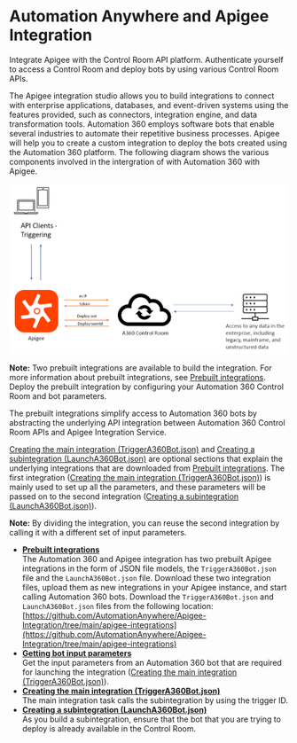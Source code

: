 # Automation Anywhere and Apigee Integration

Integrate Apigee with the Control Room API platform. Authenticate yourself to access a Control Room and deploy bots by using various Control Room APIs.

The Apigee integration studio allows you to build integrations to connect with enterprise applications, databases, and event-driven systems using the features provided, such as connectors, integration engine, and data transformation tools. Automation 360 employs software bots that enable several industries to automate their repetitive business processes. Apigee will help you to create a custom integration to deploy the bots created using the Automation 360 platform. The following diagram shows the various components involved in the intergration of with Automation 360 with Apigee.

![](images/A360-Apigee-Integration.png)

**Note:** Two prebuilt integrations are available to build the integration. For more information about prebuilt integrations, see [Prebuilt integrations](integration-json-files.md). Deploy the prebuilt integration by configuring your Automation 360 Control Room and bot parameters.

The prebuilt integrations simplify access to Automation 360 bots by abstracting the underlying API integration between Automation 360 Control Room APIs and Apigee Integration Service.

[Creating the main integration \(TriggerA360Bot.json\)](creating-main-integration.md) and [Creating a subintegration \(LaunchA360Bot.json\)](creating-sub-integration.md) are optional sections that explain the underlying integrations that are downloaded from [Prebuilt integrations](integration-json-files.md). The first integration \([Creating the main integration \(TriggerA360Bot.json\)](creating-main-integration.md)\) is mainly used to set up all the parameters, and these parameters will be passed on to the second integration \([Creating a subintegration \(LaunchA360Bot.json\)](creating-sub-integration.md)\).

**Note:** By dividing the integration, you can reuse the second integration by calling it with a different set of input parameters.

-   **[Prebuilt integrations](../main/integration-json-files.md)**  
The Automation 360 and Apigee integration has two prebuilt Apigee integrations in the form of JSON file models, the `TriggerA360Bot.json` file and the `LaunchA360Bot.json` file. Download these two integration files, upload them as new integrations in your Apigee instance, and start calling Automation 360 bots. Download the `TriggerA360Bot.json` and `LaunchA360Bot.json` files from the following location: [https://github.com/AutomationAnywhere/Apigee-Integration/tree/main/apigee-integrations](https://github.com/AutomationAnywhere/Apigee-Integration/tree/main/apigee-integrations)
-   **[Getting bot input parameters](../main/getting-bot-input-parameters.md)**  
Get the input parameters from an Automation 360 bot that are required for launching the integration \([Creating the main integration \(TriggerA360Bot.json\)](creating-main-integration.md)\).
-   **[Creating the main integration \(TriggerA360Bot.json\)](../main/creating-main-integration.md)**  
The main integration task calls the subintegration by using the trigger ID.
-   **[Creating a subintegration \(LaunchA360Bot.json\)](../main/creating-sub-integration.md)**  
As you build a subintegration, ensure that the bot that you are trying to deploy is already available in the Control Room.
